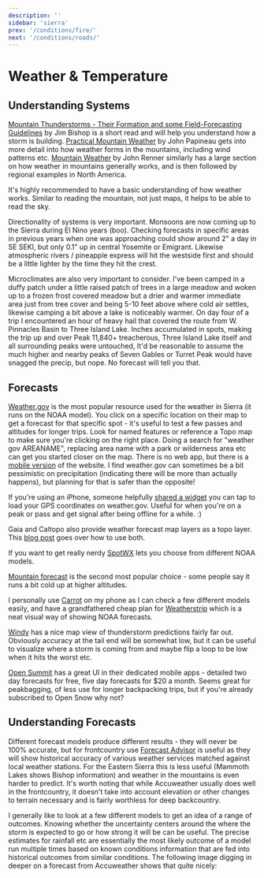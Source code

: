 ```yaml
---
description: ''
sidebar: 'sierra'
prev: '/conditions/fire/'
next: '/conditions/roads/'
---
```


# Weather & Temperature

## Understanding Systems

[Mountain Thunderstorms - Their Formation and some Field-Forecasting Guidelines](https://www.fs.fed.us/psw/cirmount/wkgrps/gloria/publications/pdf/Bishop_mtn_thunderstorms_031607.pdf) by Jim Bishop is a short read and will help you understand how a storm is building. [Practical Mountain Weather](https://www.dropbox.com/s/dvaswkn4ymtiros/MountainWeather.pdf?dl=0) by John Papineau gets into more detail into how weather forms in the mountains, including wind patterns etc. [Mountain Weather](https://www.amazon.com/Mountain-Weather-Backcountry-Snowboarders-Mountaineers-ebook/dp/B001GQ2MK8/ref=tmm_kin_swatch_0?_encoding=UTF8&qid=&sr=) by John Renner similarly has a large section on how weather in mountains generally works, and is then followed by regional examples in North America.

It's highly recommended to have a basic understanding of how weather works. Similar to reading the mountain, not just maps, it helps to be able to read the sky.

Directionality of systems is very important. Monsoons are now coming up to the Sierra during El Nino years (boo). Checking forecasts in specific areas in previous years when one was approaching could show around 2" a day in SE SEKI, but only 0.1" up in central Yosemite or Emigrant.  Likewise atmospheric rivers / pineapple express will hit the westside first and should be a little lighter by the time they hit the crest.

Microclimates are also very important to consider. I've been camped in a duffy patch under a little raised patch of trees in a large meadow and woken up to a frozen frost covered meadow but a drier and warmer immediate area just from tree cover and being 5-10 feet above where cold air settles, likewise camping a bit above a lake is noticeably warmer.  On day four of a trip I encountered an hour of heavy hail that covered the route from W. Pinnacles Basin to Three Island Lake. Inches accumulated in spots, making the trip up and over Peak 11,840+ treacherous, Three Island Lake itself and all surrounding peaks were untouched, It'd be reasonable to assume the much higher and nearby peaks of Seven Gables or Turret Peak would have snagged the precip, but nope. No forecast will tell you that.

## Forecasts

[Weather.gov](weather.gov) is the most popular resource used for the weather in Sierra (it runs on the NOAA model). You click on a specific location on their map to get a forecast for that specific spot - it's useful to test a few passes and altitudes for longer trips.  Look for named features or reference a Topo map to make sure you're clicking on the right place.  Doing a search for "weather gov AREANAME", replacing area name with a park or wilderness area etc can get you started closer on the map. There is no web app, but there is a [mobile version](https://mobile.weather.gov/) of the website.  I find weather.gov can sometimes be a bit pessimistic on precipitation (indicating there will be more than actually happens), but planning for that is safer than the opposite!

If you're using an iPhone, someone helpfully [shared a widget](https://www.reddit.com/r/Ultralight/comments/o9vfsd/ios_geolocated_weathergov_forecast_shortcut/) you can tap to load your GPS coordinates on weather.gov. Useful for when you're on a peak or pass and get signal after being offline for a while. :)

Gaia and Caltopo also provide weather forecast map layers as a topo layer. This [blog post](https://www.alpinesavvy.com/blog/weather-overlay-maps-in-caltopo-and-gaia-gps) goes over how to use both.

If you want to get really nerdy [SpotWX](spotwx.com) lets you choose from different NOAA models.

[Mountain forecast](https://www.mountain-forecast.com/) is the second most popular choice - some people say it runs a bit cold up at higher altitudes.

I personally use [Carrot](http://www.meetcarrot.com/weather/) on my phone as I can check a few different models easily, and have a grandfathered cheap plan for [Weatherstrip](https://www.weatherstrip.app) which is a neat visual way of showing NOAA forecasts.

[Windy](https://www.windy.com/-Thunderstorms-thunder?thunder,2021-08-27-21,37.810,-119.221,8) has a nice map view of thunderstorm predictions fairly far out. Obviously accuracy at the tail end will be somewhat low, but it can be useful to visualize where a storm is coming from and maybe flip a loop to be low when it hits the worst etc.

[Open Summit](https://opensummit.com/) has a great UI in their dedicated mobile apps - detailed two day forecasts for free, five day forecasts for $20 a month. Seems great for peakbagging, of less use for longer backpacking trips, but if you're already subscribed to Open Snow why not?

## Understanding Forecasts

Different forecast models produce different results - they will never be 100% accurate, but for frontcountry use [Forecast Advisor](https://www.forecastadvisor.com/California/Bishop/93514/) is useful as they will show historical accuracy of various weather services matched against local weather stations.  For the Eastern Sierra this is less useful (Mammoth Lakes shows Bishop information) and weather in the mountains is even harder to predict. It's worth noting that while Accuweather usually does well in the frontcountry, it doesn't take into account elevation or other changes to terrain necessary and is fairly worthless for deep backcountry.

I generally like to look at a few different models to get an idea of a range of outcomes. Knowing whether the uncertainty centers around the where the storm is expected to go or how strong it will be can be useful. The precise estimates for rainfall etc are essentially the most likely outcome of a model run multiple times based on known conditions information that are fed into historical outcomes from similar conditions.  The following image digging in deeper on a forecast from Accuweather shows that quite nicely:

<div style="width: 100%;">
  <g-image src="~/probability.png" width="800"/>
</div>